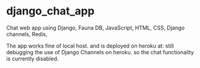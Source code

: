 # django_chat_app
Chat web app using Django, Fauna DB, JavaScript, HTML, CSS, Django channels, Redis, 

The app works fine of local host.
and is deployed on heroku at:
still debugging the use of Django Channels on heroku. so the chat functionality is currently disabled.

